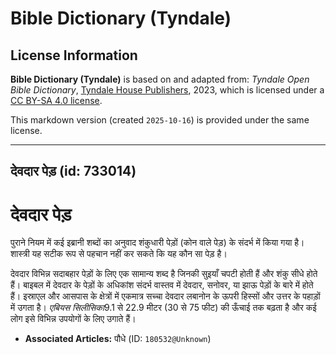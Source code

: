# Bible Dictionary (Tyndale)

## License Information

**Bible Dictionary (Tyndale)** is based on and adapted from: _Tyndale Open Bible Dictionary_, [Tyndale House Publishers](https://tyndaleopenresources.com/), 2023, which is licensed under a [CC BY-SA 4.0 license](https://creativecommons.org/licenses/by-sa/4.0/legalcode.en).

This markdown version (created `2025-10-16`) is provided under the same license.



--------------------------------

## देवदार पेड़ (id: 733014)

देवदार पेड़
==========

पुराने नियम में कई इब्रानी शब्दों का अनुवाद शंकुधारी पेड़ों (कोन वाले पेड़) के संदर्भ में किया गया है। शास्त्री यह सटीक रूप से पहचान नहीं कर सकते कि यह कौन सा पेड़ है।

देवदार विभिन्न सदाबहार पेड़ों के लिए एक सामान्य शब्द है जिनकी सुइयाँ चपटी होती हैं और शंकु सीधे होते हैं। बाइबल में देवदार के पेड़ों के अधिकांश संदर्भ वास्तव में देवदार, सनोवर, या झाऊ पेड़ों के बारे में होते हैं। इस्राएल और आसपास के क्षेत्रों में एकमात्र सच्चा देवदार लबानोन के ऊपरी हिस्सों और उत्तर के पहाड़ों में उगता है। *एबियस सिलीसिका*9\.1 से 22\.9 मीटर (30 से 75 फीट) की ऊँचाई तक बढ़ता है और कई लोग इसे विभिन्न उपयोगों के लिए उगाते हैं।

* **Associated Articles:** पौधे (ID: `180532@Unknown`)

